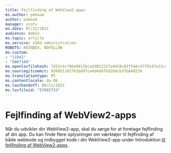 ```yaml
---
title: Fejlfinding af WebView2-apps
ms.author: pebaum
author: pebaum
manager: scotv
ms.date: 07/22/2021
audience: Admin
ms.topic: article
ms.service: o365-administration
ROBOTS: NOINDEX, NOFOLLOW
ms.custom:
- "11941"
- "9007100"
ms.openlocfilehash: 7d33c4cf06e6812bca2d02122fad429c82f54dc47f9147e13cc57c7b1bff689f
ms.sourcegitcommit: 920051182781bd97ce4d4d6fbd268cb37b84d239
ms.translationtype: MT
ms.contentlocale: da-DK
ms.lasthandoff: 08/11/2021
ms.locfileid: "57892733"
---
```

# <a name="debug-webview2-apps"></a>Fejlfinding af WebView2-apps

Når du udvikler din WebView2-app, skal du sørge for at foretage fejlfinding af din app. Du kan finde flere oplysninger om værktøjer til fejlfinding af både webkode og indbygget kode i din WebView2-app under Introduktion [til fejlfinding af WebView2-apps](https://docs.microsoft.com/microsoft-edge/webview2/how-to/debug).